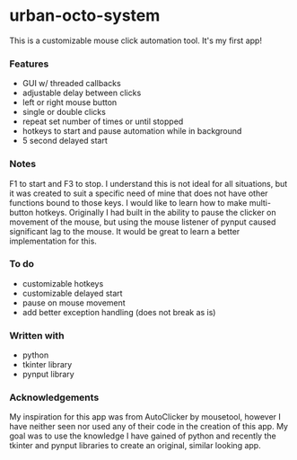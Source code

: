 # urban-octo-system
This is a customizable mouse click automation tool. It's my first app!
### Features
- GUI w/ threaded callbacks
- adjustable delay between clicks
- left or right mouse button
- single or double clicks
- repeat set number of times or until stopped
- hotkeys to start and pause automation while in background
- 5 second delayed start

### Notes
F1 to start and F3 to stop. I understand this is not ideal for all situations, but it was created to suit a specific need of mine that does not have other functions bound to those keys. I would like to learn how to make multi-button hotkeys.
Originally I had built in the ability to pause the clicker on movement of the mouse, but using the mouse listener of pynput caused significant lag to the mouse. It would be great to learn a better implementation for this.

### To do
- customizable hotkeys
- customizable delayed start
- pause on mouse movement
- add better exception handling (does not break as is)

### Written with
- python
- tkinter library
- pynput library

### Acknowledgements
My inspiration for this app was from AutoClicker by mousetool, however I have neither seen nor used any of their code in the creation of this app. My goal was to use the knowledge I have gained of python and recently the tkinter and pynput libraries to create an original, similar looking app.
